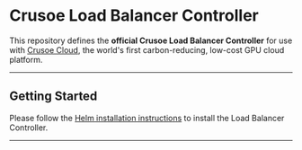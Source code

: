 # Crusoe Load Balancer Controller

This repository defines the **official Crusoe Load Balancer Controller** for use with [Crusoe Cloud](https://www.crusoecloud.com), the world's first carbon-reducing, low-cost GPU cloud platform.

---

## Getting Started

Please follow the [Helm installation instructions](https://github.com/crusoecloud/crusoe-load-balancer-controller-helm-charts) to install the Load Balancer Controller.

---